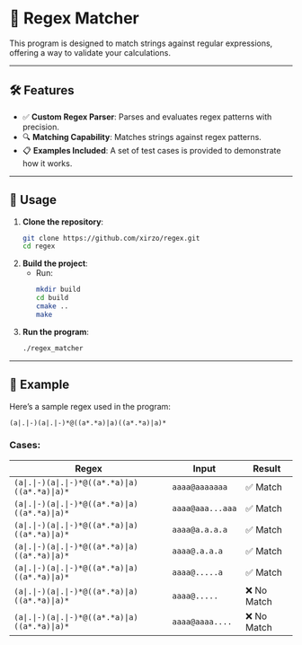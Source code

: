 # 🚀 Regex Matcher

This program is designed to match strings against regular expressions, offering a way to validate your calculations.

---

## 🛠️ Features

- ✅ **Custom Regex Parser**: Parses and evaluates regex patterns with precision.  
- 🔍 **Matching Capability**: Matches strings against regex patterns.  
- 📋 **Examples Included**: A set of test cases is provided to demonstrate how it works.  

---

## 📝 Usage

1. **Clone the repository**:
   ```bash
   git clone https://github.com/xirzo/regex.git
   cd regex
   ```
2. **Build the project**:
   - Run:
     ```bash
     mkdir build
     cd build
     cmake ..
     make
     ```
3. **Run the program**:
   ```bash
   ./regex_matcher
   ```

---

## 🧪 Example

Here’s a sample regex used in the program:

```text
(a|.|-)(a|.|-)*@((a*.*a)|a)((a*.*a)|a)*
```

### Cases:

| **Regex**                                  | **Input**         | **Result**   |
|-------------------------------------------|-------------------|--------------|
| `(a\|.\|-)(a\|.\|-)*@((a*.*a)\|a)((a*.*a)\|a)*` | `aaaa@aaaaaaa`    | ✅ Match      |
| `(a\|.\|-)(a\|.\|-)*@((a*.*a)\|a)((a*.*a)\|a)*` | `aaaa@aaa...aaa`  | ✅ Match      |
| `(a\|.\|-)(a\|.\|-)*@((a*.*a)\|a)((a*.*a)\|a)*` | `aaaa@a.a.a.a`    | ✅ Match      |
| `(a\|.\|-)(a\|.\|-)*@((a*.*a)\|a)((a*.*a)\|a)*` | `aaaa@.a.a.a`     | ✅ Match      |
| `(a\|.\|-)(a\|.\|-)*@((a*.*a)\|a)((a*.*a)\|a)*` | `aaaa@.....a`     | ✅ Match      |
| `(a\|.\|-)(a\|.\|-)*@((a*.*a)\|a)((a*.*a)\|a)*` | `aaaa@.....`      | ❌ No Match   |
| `(a\|.\|-)(a\|.\|-)*@((a*.*a)\|a)((a*.*a)\|a)*` | `aaaa@aaaa....`   | ❌ No Match   |

